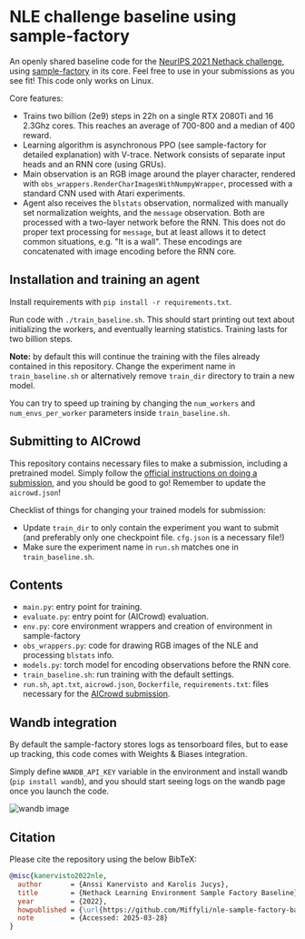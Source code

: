 # NLE challenge baseline using sample-factory

An openly shared baseline code for the [NeurIPS 2021 Nethack challenge](https://www.aicrowd.com/challenges/neurips-2021-the-nethack-challenge/), using [sample-factory](https://github.com/alex-petrenko/sample-factory) in its core. Feel free to use in your submissions as you see fit! This code only works on Linux.

Core features:
- Trains two billion (2e9) steps in 22h on a single RTX 2080Ti and 16 2.3Ghz cores. This reaches an average of 700-800 and a median of 400 reward.
- Learning algorithm is asynchronous PPO (see sample-factory for detailed explanation) with V-trace. Network consists of separate input heads and an RNN core (using GRUs).
- Main observation is an RGB image around the player character, rendered with `obs_wrappers.RenderCharImagesWithNumpyWrapper`, processed with a standard CNN used with Atari experiments.
- Agent also receives the `blstats` observation, normalized with manually set normalization weights, and the `message` observation. Both are processed with a two-layer network before the RNN. This does not do proper text processing for `message`, but at least allows it to detect common situations, e.g. "It is a wall". These encodings are concatenated with image encoding before the RNN core.


## Installation and training an agent

Install requirements with `pip install -r requirements.txt`.

Run code with `./train_baseline.sh`. This should start printing out text about initializing the workers, and eventually learning statistics. Training lasts for two billion steps.

**Note:** by default this will continue the training with the files already contained in this repository. Change the experiment name in `train_baseline.sh` or alternatively remove `train_dir` directory to train a new model.

You can try to speed up training by changing the `num_workers` and `num_envs_per_worker` parameters inside `train_baseline.sh`.

## Submitting to AICrowd

This repository contains necessary files to make a submission, including a pretrained model. Simply follow the [official instructions on doing a submission](https://gitlab.aicrowd.com/nethack/neurips-2021-the-nethack-challenge/-/blob/master/docs/SUBMISSION.md), and you should be good to go! Remember to update the `aicrowd.json`!

Checklist of things for changing your trained models for submission:
- Update `train_dir` to only contain the experiment you want to submit (and preferably only one checkpoint file. `cfg.json` is a necessary file!)
- Make sure the experiment name in `run.sh` matches one in `train_baseline.sh`.

## Contents

- `main.py`: entry point for training.
- `evaluate.py`: entry point for (AICrowd) evaluation.
- `env.py`: core environment wrappers and creation of environment in sample-factory
- `obs_wrappers.py`: code for drawing RGB images of the NLE and processing `blstats` info.
- `models.py`: torch model for encoding observations before the RNN core.
- `train_baseline.sh`: run training with the default settings.
- `run.sh`, `apt.txt`, `aicrowd.json`, `Dockerfile`, `requirements.txt`: files necessary for the [AICrowd submission](https://gitlab.aicrowd.com/nethack/neurips-2021-the-nethack-challenge).


## Wandb integration

By default the sample-factory stores logs as tensorboard files, but to ease up tracking, this code comes with Weights & Biases integration.

Simply define `WANDB_API_KEY` variable in the environment and install wandb (`pip install wandb`), and you should start seeing logs on the wandb page once you launch the code.

![wandb image](media/wandb.png?raw=true)

## Citation

Please cite the repository using the below BibTeX:
```bibtex
@misc{kanervisto2022nle,
  author       = {Anssi Kanervisto and Karolis Jucys},
  title        = {Nethack Learning Environment Sample Factory Baseline},
  year         = {2022},
  howpublished = {\url{https://github.com/Miffyli/nle-sample-factory-baseline}},
  note         = {Accessed: 2025-03-28}
}
```
